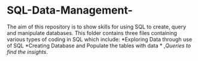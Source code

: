 # SQL-Data-Management-

The aim of this repository is to show skills for using SQL to create, query and manipulate databases.
This folder contains three files containing various types of coding in SQL which include: *Exploring 
Data through use of SQL *Creating Database and Populate the tables with data * ,*Queries to find the insights*.
